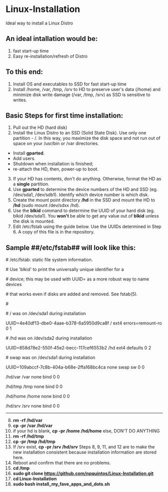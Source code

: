 # Linux-Installation
Ideal way to install a Linux Distro

## An ideal intallation would be:
1.  fast start-up time
2.  Easy re-installation/refresh of Distro

## To this end:
1.  Install OS and executables to SSD for fast start-up time
2.  Install /home, /var, /tmp, /srv to HD to preserve user's data (/home) and minimize disk write damage (/var, /tmp, /srv) as SSD is sensitive to writes.

## Basic Steps for first time installation:
1.  Pull out the HD (hard disk)
2.  Install the Linux Distro to an SSD (Solid State Disk). Use only one partition - /. In this way, you maximize the disk space and not run out of space on your /usr/bin or /var directories. 
 - Install **gparted**. 
 - Add users. 
 - Shutdown when installation is finished; 
 - re-attach the HD, then, power-up to boot.
3.  If your HD has contents, don't do anything. Otherwise, format the HD as a **single** partition. 
4.  Use **gparted** to determine the device numbers of the HD and SSD (eg. /dev/sda1, /dev/sdb1). Identify which device number is which disk.
5.  Create the mount point directory **/hd** in the SSD and mount the HD to **/hd** (sudo mount /dev/sdxx /hd).
6.  Use the **blkid** command to determine the UUID of your hard disk (eg. blkid /dev/sda1). You **won't** be able to get any value
    out of **blkid** unless the disk is mounted.
7.  Edit /etc/fstab using the guide below. Use the UUIDs determined in Step 6. A copy of this file is in the repository.

Sample ##/etc/fstab## will look like this:
---
\# /etc/fstab: static file system information.

\# Use 'blkid' to print the universally unique identifier for a

\# device; this may be used with UUID= as a more robust way to name devices

\# that works even if disks are added and removed. See fstab(5).

\# <file system> <mount point>   <type>  <options>       <dump>  <pass> 
  
\# / was on /dev/sda1 during installation

UUID=4e40df13-dbe0-4aae-b378-6a5950d9ca8f /               ext4    errors=remount-ro 0       1

\# /hd was on /dev/sda2 during installation

UUID=858d78e2-550f-45e2-becc-117cef6553b2 /hd             ext4    defaults        0       2
  
\# swap was on /dev/sda1 during installation

UUID=109abccf-7c8b-404a-b68e-2ffa168bc4ca none            swap    sw              0       0

/hd/var      /var     none    bind       0     0

/hd/tmp      /tmp     none    bind       0     0

/hd/home     /home    none    bind       0     0

/hd/srv      /srv     none    bind       0     0

---  
8.  **rm -rf /hd/var**
9.  **cp -pr /var /hd/var**
10.  if your hd is blank, **cp -pr /home /hd/home** else, DON'T DO ANYTHING
11. **rm -rf /hd/tmp**
12. **cp -pr /tmp /hd/tmp**
13. If /srv exist, **cp -pr /srv /hd/srv**
Steps 8, 9, 11, and 12 are to make the new installation consistent because installation information are stored here.
12. Reboot and confirm that there are no problems.
13. **cd /tmp**
14. **sudo git clone https://github.com/npquintos/Linux-Installation.git**
15. **cd Linux-Installation**
16. **sudo bash install_my_fave_apps_and_dots.sh**



